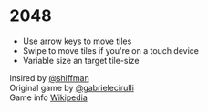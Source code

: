 # 2048

* Use arrow keys to move tiles
* Swipe to move tiles if you're on a touch device
* Variable size an target tile-size

Insired by [@shiffman](https://youtu.be/ze_o4YvZ6-s?t=1h34m9s)  
Original game by [@gabrielecirulli](https://gabrielecirulli.github.io/2048/)  
Game info [Wikipedia](https://en.wikipedia.org/wiki/2048_(video_game))
